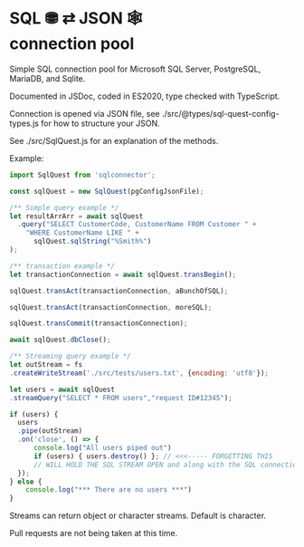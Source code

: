 # SQL &#9923;  &#8644; JSON &#128376; <br> connection pool

Simple SQL connection pool for Microsoft SQL Server, PostgreSQL, MariaDB, and Sqlite.

Documented in JSDoc, coded in ES2020, type checked with TypeScript.

Connection is opened via JSON file, see ./src/@types/sql-quest-config-types.js 
for how to structure your JSON.

See ./src/SqlQuest.js for an explanation of the methods.

Example:

  ```javascript
  import SqlQuest from 'sqlconnector';

  const sqlQuest = new SqlQuest(pgConfigJsonFile);

  /** Simple query example */
  let resultArrArr = await sqlQuest
    .query("SELECT CustomerCode, CustomerName FROM Customer " +
      "WHERE CustomerName LIKE " +
        sqlQuest.sqlString("%Smith%")
  );

  /** transaction example */
  let transactionConnection = await sqlQuest.transBegin();

  sqlQuest.transAct(transactionConnection, aBunchOfSQL);

  sqlQuest.transAct(transactionConnection, moreSQL);

  sqlQuest.transCommit(transactionConnection);

  await sqlQuest.dbClose();

  /** Streaming query example */ 
  let outStream = fs
  .createWriteStream('./src/tests/users.txt', {encoding: 'utf8'});

  let users = await sqlQuest
  .streamQuery("SELECT * FROM users","request ID#12345");

  if (users) {
    users
    .pipe(outStream)
    .on('close', () => {
        console.log("All users piped out")
        if (users) { users.destroy() }; // <<<----- FORGETTING THIS 
        // WILL HOLD THE SQL STREAM OPEN and along with the SQL connection
    });
  } else {
      console.log("*** There are no users ***")
  }

  ```
Streams can return object or character streams.  Default is character.


Pull requests are not being taken at this time.



